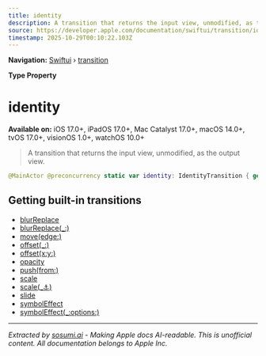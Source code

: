 ```yaml
---
title: identity
description: A transition that returns the input view, unmodified, as the output view.
source: https://developer.apple.com/documentation/swiftui/transition/identity
timestamp: 2025-10-29T00:10:22.103Z
---
```


**Navigation:** [Swiftui](/documentation/swiftui) › [transition](/documentation/swiftui/transition)

**Type Property**

# identity

**Available on:** iOS 17.0+, iPadOS 17.0+, Mac Catalyst 17.0+, macOS 14.0+, tvOS 17.0+, visionOS 1.0+, watchOS 10.0+

> A transition that returns the input view, unmodified, as the output view.

```swift
@MainActor @preconcurrency static var identity: IdentityTransition { get }
```

## Getting built-in transitions

- [blurReplace](/documentation/swiftui/transition/blurreplace)
- [blurReplace(_:)](/documentation/swiftui/transition/blurreplace(_:))
- [move(edge:)](/documentation/swiftui/transition/move(edge:))
- [offset(_:)](/documentation/swiftui/transition/offset(_:))
- [offset(x:y:)](/documentation/swiftui/transition/offset(x:y:))
- [opacity](/documentation/swiftui/transition/opacity)
- [push(from:)](/documentation/swiftui/transition/push(from:))
- [scale](/documentation/swiftui/transition/scale)
- [scale(_:anchor:)](/documentation/swiftui/transition/scale(_:anchor:))
- [slide](/documentation/swiftui/transition/slide)
- [symbolEffect](/documentation/swiftui/transition/symboleffect)
- [symbolEffect(_:options:)](/documentation/swiftui/transition/symboleffect(_:options:))

---

*Extracted by [sosumi.ai](https://sosumi.ai) - Making Apple docs AI-readable.*
*This is unofficial content. All documentation belongs to Apple Inc.*
